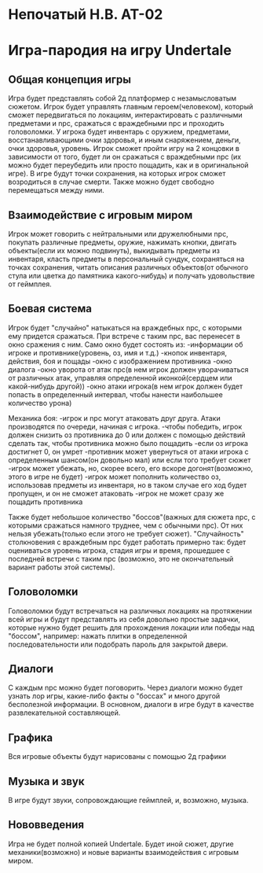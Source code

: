 # Непочатый Н.В. АТ-02

# Игра-пародия на игру Undertale
## Общая концепция игры
Игра будет представлять собой 2д платформер с незамысловатым сюжетом. Игрок будет управлять главным героем(человеком), который сможет передвигаться по локациям, интерактировать с различными предметами и npc, сражаться с враждебными npc и проходить головоломки.
У игрока будет инвентарь с оружием, предметами, восстанавливающими очки здоровья, и иным снаряжением, деньги, очки здоровья, уровень. Игрок сможет пройти игру на 2 концовки в зависимости от того, будет ли он сражаться с враждебными npc (их можно будет переубедить или просто пощадить, как и в оригинальной игре).
В игре будут точки сохранения, на которых игрок сможет возродиться в случае смерти. Также можно будет свободно перемещаться между ними.

## Взаимодействие с игровым миром
Игрок может говорить с нейтральными или дружелюбными npc, покупать различные предметы, оружие, нажимать кнопки, двигать объекты(если их можно подвинуть), выкидывать предметы из инвентаря, класть предметы в персональный сундук, сохраняться на точках сохранения, читать описания различных объектов(от обычного стула или цветка до памятника какого-нибудь) и получать удовольствие от геймплея.

## Боевая система
Игрок будет "случайно" натыкаться на враждебных npc, с которыми ему придется сражаться. При встрече с таким npc, вас перенесет в окно сражения с ним. 
Само окно будет состоять из:
-информации об игроке и противнике(уровень, оз, имя и т.д.)
-кнопок инвентаря, действия, боя и пощады
-окно с изображением противника
-окно диалога
-окно уворота от атак npc(в нем игрок должен уворачиваться от различных атак, управляя определенной иконкой(сердцем или какой-нибудь другой))
-окно атаки игрока(в нем игрок должен будет попасть в определенный интервал, чтобы нанести наибольшее количество урона)

Механика боя:
-игрок и npc могут атаковать друг друга. Атаки производятся по очереди, начиная с игрока.
-чтобы победить, игрок должен снизить оз противника до 0 или должен с помощью действий сделать так, чтобы противника можно было пощадить
-если оз игрока достигнет 0, он умрет
-противник может увернуться от атаки игрока с определенным шансом(он довольно мал) или если того требует сюжет
-игрок может убежать, но, скорее всего, его вскоре догонят(возможно, этого в игре не будет)
-игрок может пополнить количество оз, использовав предметы из инвентаря, но в таком случае его ход будет пропущен, и он не сможет атаковать
-игрок не может сразу же пощадить противника

Также будет небольшое количество "боссов"(важных для сюжета npc, с которыми сражаться намного труднее, чем с обычными npc). От них нельзя убежать(только если этого не требует сюжет).
"Случайность" столкновения с враждебным npc будет работать примерно так: будет оцениваться уровень игрока, стадия игры и время, прошедшее с последней встречи с таким npc (возможно, это не окончательный вариант работы этой системы).

## Головоломки
Головоломки будут встречаться на различных локациях на протяжении всей игры и будут представлять из себя довольно простые задачки, которые нужно будет решить для прохождения локации или победы над "боссом", например: нажать плитки в определенной последовательности или подобрать пароль для закрытой двери.

## Диалоги
С каждым npc можно будет поговорить. Через диалоги можно будет узнать лор игры, какие-либо факты о "боссах" и много другой бесполезной информации. В основном, диалоги в игре будут в качестве развлекательной составляющей.

## Графика
Вся игровые объекты будут нарисованы с помощью 2д графики

## Музыка и звук
В игре будут звуки, сопровождающие геймплей, и, возможно, музыка.

## Нововведения
Игра не будет полной копией Undertale. Будет иной сюжет, другие механики(возможно) и новые варианты взаимодействия с игровым миром.
